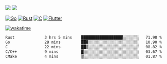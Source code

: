 [![](https://img.shields.io/badge/Windows_11-Pro-292e33?style=flat-square&logo=windows&logoColor=ffffff)](https://www.microsoft.com/en-us/windows/)
[![](https://img.shields.io/badge/macOS-Sequoia-292e33?style=flat-square&logo=apple&logoColor=ffffff)](https://www.apple.com/macbook-pro/) 

[![Go](https://img.shields.io/badge/-Go-DEA584?style=flat&logo=go&logoColor=000000)](https://golang.org/)
[![Rust](https://img.shields.io/badge/-Rust-DEA584?style=flat&logo=rust&logoColor=000000)](https://www.rust-lang.org)
[![C](https://img.shields.io/badge/--DEA584?style=flat&logo=c&logoColor=000000)](https://www.c-language.org/)
[![Flutter](https://img.shields.io/badge/-Flutter-DEA584?style=flat&logo=flutter&logoColor=000000)](https://flutter.dev/)

[![wakatime](https://wakatime.com/badge/user/9bb0c784-91ca-4b5c-8e9c-b13ece0f7b09.svg)](https://wakatime.com/@9bb0c784-91ca-4b5c-8e9c-b13ece0f7b09)


<!--START_SECTION:waka-->

```txt
Rust             3 hrs 5 mins    ██████████████████░░░░░░░   71.98 %
Go               28 mins         ██▓░░░░░░░░░░░░░░░░░░░░░░   10.90 %
C                22 mins         ██▒░░░░░░░░░░░░░░░░░░░░░░   08.82 %
C/C++            9 mins          █░░░░░░░░░░░░░░░░░░░░░░░░   03.67 %
CMake            4 mins          ▒░░░░░░░░░░░░░░░░░░░░░░░░   01.87 %
```

<!--END_SECTION:waka-->
